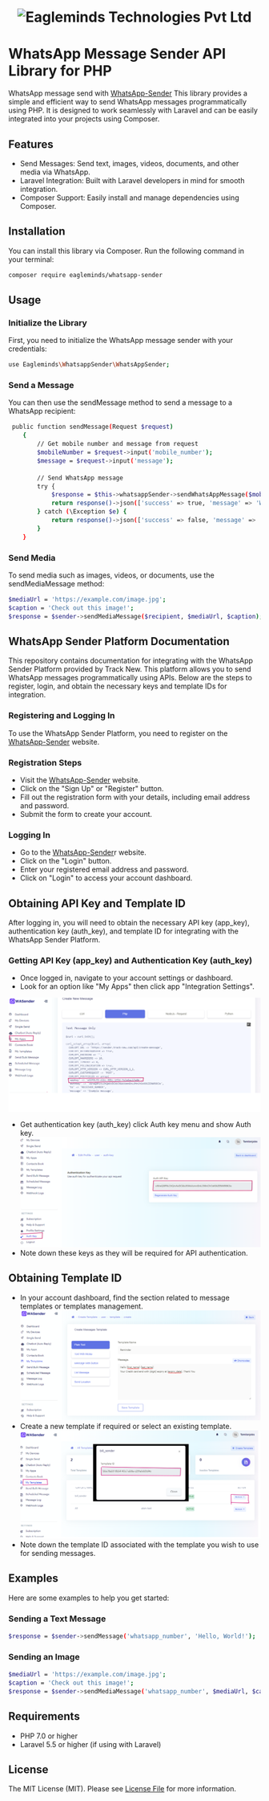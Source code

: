 <h1 align="center"><img src="https://eagleminds.net/wp-content/uploads/2023/04/eagleminds-logo-final-copy-1.png" alt="Eagleminds Technologies Pvt Ltd"></h1>

# WhatsApp Message Sender API Library for PHP

WhatsApp message send with [WhatsApp-Sender](https://sender.track-new.com/) This library provides a simple and efficient way to send WhatsApp messages programmatically using PHP. It is designed to work seamlessly with Laravel and can be easily integrated into your projects using Composer.

## Features
- Send Messages: Send text, images, videos, documents, and other media via WhatsApp.
- Laravel Integration: Built with Laravel developers in mind for smooth integration.
- Composer Support: Easily install and manage dependencies using Composer.

## Installation

You can install this library via Composer. Run the following command in your terminal:
```sh
composer require eagleminds/whatsapp-sender
```

## Usage
### Initialize the Library
First, you need to initialize the WhatsApp message sender with your credentials:
```sh
use Eagleminds\WhatsappSender\WhatsAppSender;
```
### Send a Message
You can then use the sendMessage method to send a message to a WhatsApp recipient:
```sh
 public function sendMessage(Request $request)
    {
        // Get mobile number and message from request
        $mobileNumber = $request->input('mobile_number');
        $message = $request->input('message');

        // Send WhatsApp message
        try {
            $response = $this->whatsappSender->sendWhatsAppMessage($mobileNumber, $message);
            return response()->json(['success' => true, 'message' => 'WhatsApp message sent successfully', 'response' => $response]);
        } catch (\Exception $e) {
            return response()->json(['success' => false, 'message' => 'Failed to send WhatsApp message', 'error' => $e->getMessage()], 500);
        }
    }
```
### Send Media
To send media such as images, videos, or documents, use the sendMediaMessage method:
```sh
$mediaUrl = 'https://example.com/image.jpg';
$caption = 'Check out this image!';
$response = $sender->sendMediaMessage($recipient, $mediaUrl, $caption);
```
## WhatsApp Sender Platform Documentation
This repository contains documentation for integrating with the WhatsApp Sender Platform provided by Track New. This platform allows you to send WhatsApp messages programmatically using APIs. Below are the steps to register, login, and obtain the necessary keys and template IDs for integration.

### Registering and Logging In
To use the WhatsApp Sender Platform, you need to register on the [WhatsApp-Sender](https://sender.track-new.com/) website.

### Registration Steps
 - Visit the [WhatsApp-Sender](https://sender.track-new.com/) website.
 - Click on the "Sign Up" or "Register" button.
 - Fill out the registration form with your details, including email address and password.
- Submit the form to create your account.
### Logging In
 - Go to the [WhatsApp-Sender](https://sender.track-new.com/)r website.
 - Click on the "Login" button.
 - Enter your registered email address and password.
 - Click on "Login" to access your account dashboard.
## Obtaining API Key and Template ID
  After logging in, you will need to obtain the necessary API key (app_key), authentication key (auth_key), and template ID for integrating with the WhatsApp Sender Platform.

 ### Getting API Key (app_key) and Authentication Key (auth_key)
 - Once logged in, navigate to your account settings or dashboard.
 - Look for an option like "My Apps" then click app "Integration Settings".
 <img src="https://github.com/eaglemindsdev/track-new-privacy-policy/blob/main/img/app_key.png" alt="app_key">

 - Get authentication key (auth_key) click Auth key menu and show Auth key.
    <img src="https://github.com/eaglemindsdev/track-new-privacy-policy/blob/main/img/auth_key.png" alt="auth_key">
 - Note down these keys as they will be required for API authentication.
 ## Obtaining Template ID
- In your account dashboard, find the section related to message templates or templates management.
  <img src="https://github.com/eaglemindsdev/track-new-privacy-policy/blob/main/img/template_create.png" alt="template_create">
 - Create a new template if required or select an existing template.
   <img src="https://github.com/eaglemindsdev/track-new-privacy-policy/blob/main/img/template_id.png" alt="template_id">
 - Note down the template ID associated with the template you wish to use for sending messages.
   
## Examples
Here are some examples to help you get started:

### Sending a Text Message
```sh
$response = $sender->sendMessage('whatsapp_number', 'Hello, World!');
```
### Sending an Image
```sh
$mediaUrl = 'https://example.com/image.jpg';
$caption = 'Check out this image!';
$response = $sender->sendMediaMessage('whatsapp_number', $mediaUrl, $caption);
```
## Requirements
 - PHP 7.0 or higher
 - Laravel 5.5 or higher (if using with Laravel)
 

## License

The MIT License (MIT). Please see [License File](LICENSE.md) for more information.
